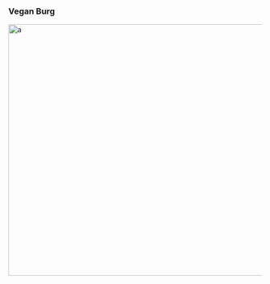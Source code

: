 ### Vegan Burg

<img align="right" alt="a" width="800px" height="500px" src="https://raw.githubusercontent.com/d4mmit/d4mmit/main/assets/tea-coffee.gif" />

```yaml
i just wanna sleep... ;-;
``` 

<!--
**VeganBurg/VeganBurg** is a ✨ _special_ ✨ repository because its `README.md` (this file) appears on your GitHub profile.

Here are some ideas to get you started:

- 🔭 I’m currently working on ...
- 🌱 I’m currently learning ...
- 👯 I’m looking to collaborate on ...
- 🤔 I’m looking for help with ...
- 💬 Ask me about ...
- 📫 How to reach me: ...
- 😄 Pronouns: ...
- ⚡ Fun fact: ...
-->
